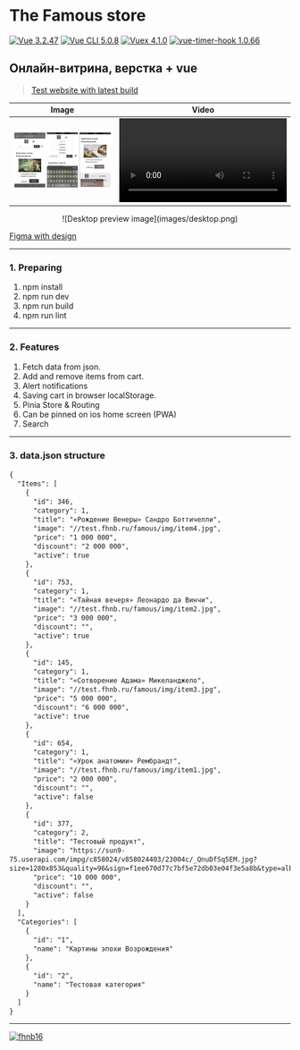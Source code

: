 # The Famous store

[![Vue 3.2.47](https://img.shields.io/badge/Vue-3.2.47-1f75fe.svg?style=plastic&labelColor=2e3943)](https://vuejs.org/guide/)
[![Vue CLI 5.0.8](https://img.shields.io/badge/Vue_CLI-5.0.8-1f75fe.svg?style=plastic&labelColor=2e3943)](https://cli.vuejs.org/)
[![Vuex 4.1.0](https://img.shields.io/badge/Vuex-4.1.0-1f75fe.svg?style=plastic&labelColor=2e3943)](https://v4.vuex.vuejs.org/)
[![vue-timer-hook 1.0.66](https://img.shields.io/badge/vue--timer--hook-1.0.66-1f75fe.svg?style=plastic&labelColor=2e3943)](https://github.com/riderx/vue-timer-hook)

## Онлайн-витрина, верстка + vue

> [Test website with latest build](https://test.fhnb.ru/famous/)

| Image | Video |
|---|---|
| ![Mobile preview image](images/preview.png) | <video src="https://user-images.githubusercontent.com/1816594/239395068-7af782ef-9fdd-42c9-b9b1-2226ddf9c011.MP4"></video> |

<center>![Desktop preview image](images/desktop.png)</center>

[Figma with design](https://www.figma.com/file/vICMEmfQGTVqBeWJSyBnST/Untitled?node-id=0%3A1&t=Vzp9mrFa2x4R8sOD-0)

---
### 1. Preparing

  1. npm install
  2. npm run dev
  3. npm run build
  4. npm run lint

---
### 2. Features

  1. Fetch data from json.
  2. Add and remove items from cart.
  3. Alert notifications
  4. Saving cart in browser localStorage.
  5. Pinia Store & Routing
  6. Can be pinned on ios home screen (PWA)
  7. Search

---
### 3. data.json structure
```
{
  "Items": [
    {
      "id": 346,
      "category": 1,
      "title": "«Рождение Венеры» Сандро Боттичелли",
      "image": "//test.fhnb.ru/famous/img/item4.jpg",
      "price": "1 000 000",
      "discount": "2 000 000",
      "active": true
    },
    {
      "id": 753,
      "category": 1,
      "title": "«Тайная вечеря» Леонардо да Винчи",
      "image": "//test.fhnb.ru/famous/img/item2.jpg",
      "price": "3 000 000",
      "discount": "",
      "active": true
    },
    {
      "id": 145,
      "category": 1,
      "title": "«Сотворение Адама» Микеланджело",
      "image": "//test.fhnb.ru/famous/img/item3.jpg",
      "price": "5 000 000",
      "discount": "6 000 000",
      "active": true
    },
    {
      "id": 654,
      "category": 1,
      "title": "«Урок анатомии» Рембрандт",
      "image": "//test.fhnb.ru/famous/img/item1.jpg",
      "price": "2 000 000",
      "discount": "",
      "active": false
    },
    {
      "id": 377,
      "category": 2,
      "title": "Тестовый продукт",
      "image": "https://sun9-75.userapi.com/impg/c858024/v858024403/23004c/_QnuDfSq5EM.jpg?size=1280x853&quality=96&sign=f1ee670d77c7bf5e72db03e04f3e5a8b&type=album",
      "price": "10 000 000",
      "discount": "",
      "active": false
    }
  ],
  "Categories": [
    {
      "id": "1",
      "name": "Картины эпохи Возрождения"
    },
    {
      "id": "2",
      "name": "Тестовая категория"
    }
  ]
}
```
---

  [![fhnb16](https://img.shields.io/badge/Made_by_fhnb16-may_2023-5B3A32.svg?style=plastic&labelColor=1a2026)](https://fhnb.ru/)
